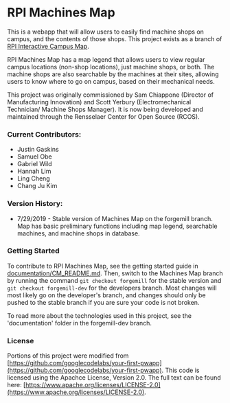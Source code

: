 # RPI Machines Map #


This is a webapp that will allow users to easily find machine shops on campus, and the contents of those shops. This project exists as a branch of [RPI Interactive Campus Map](documentation/CM_README.md).

RPI Machines Map has a map legend that allows users to view regular campus locations (non-shop locations), just machine shops, or both. The machine shops are also searchable by the machines at their sites, allowing users to know where to go on campus, based on their mechanical needs.

This project was originally commissioned by Sam Chiappone (Director of Manufacturing Innovation) and Scott Yerbury (Electromechanical Technician/ Machine Shops Manager). It is now being developed and maintained through the Rensselaer Center for Open Source (RCOS).


### Current Contributors:
* Justin Gaskins
* Samuel Obe
* Gabriel Wild
* Hannah Lim
* Ling Cheng
* Chang Ju Kim


### Version History:
* 7/29/2019 - Stable version of Machines Map on the forgemill branch. Map has basic preliminary functions including map legend, searchable machines, and machine shops in database.

### Getting Started
To contribute to RPI Machines Map, see the getting started guide in [documentation/CM_README.md](CM_README.md). Then, switch to the Machines Map branch by running the command `git checkout forgemill` for the stable version and `git checkout forgemill-dev` for the developers branch. Most changes will most likely go on the developer's branch, and changes should only be pushed to the stable branch if you are sure your code is not broken.

To read more about the technologies used in this project, see the 'documentation' folder in the forgemill-dev branch.

### License
Portions of this project were modified from [https://github.com/googlecodelabs/your-first-pwapp](https://github.com/googlecodelabs/your-first-pwapp). This code is licensed using the Apachce License, Version 2.0. The full text can be found here: [https://www.apache.org/licenses/LICENSE-2.0](https://www.apache.org/licenses/LICENSE-2.0).
